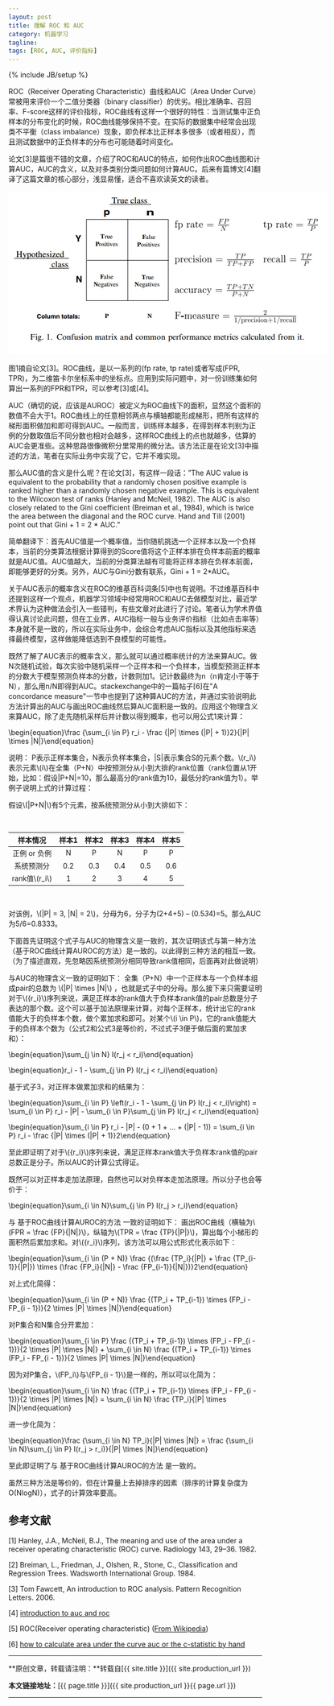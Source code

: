 ```yaml
---
layout: post
title: 理解 ROC 和 AUC
category: 机器学习
tagline: 
tags: [ROC, AUC, 评价指标]
---
```

{% include JB/setup %}

ROC（Receiver Operating Characteristic）曲线和AUC（Area Under Curve）常被用来评价一个二值分类器（binary classifier）的优劣。相比准确率、召回率、F-score这样的评价指标，ROC曲线有这样一个很好的特性：当测试集中正负样本的分布变化的时候，ROC曲线能够保持不变。在实际的数据集中经常会出现类不平衡（class imbalance）现象，即负样本比正样本多很多（或者相反），而且测试数据中的正负样本的分布也可能随着时间变化。

论文[3]是篇很不错的文章，介绍了ROC和AUC的特点，如何作出ROC曲线图和计算AUC，AUC的含义，以及对多类别分类问题如何计算AUC。后来有篇博文[4]翻译了这篇文章的核心部分，浅显易懂，适合不喜欢读英文的读者。

<div align="center">
  <img src="/images/2015-11-20-understanding-ROC-and-AUC-figure1.jpg" style="max-width:634px; text-align:center" alt=""/>
</div>

图1摘自论文[3]。ROC曲线，是以一系列的(fp rate, tp rate)或者写成(FPR, TPR)，为二维笛卡尔坐标系中的坐标点。应用到实际问题中，对一份训练集如何算出一系列的FPR和TPR，可以参考[3]或[4]。

AUC（确切的说，应该是AUROC）被定义为ROC曲线下的面积，显然这个面积的数值不会大于1。ROC曲线上的任意相邻两点与横轴都能形成梯形，把所有这样的梯形面积做加和即可得到AUC。一般而言，训练样本越多，在得到样本判别为正例的分数取值后不同分数也相对会越多，这样ROC曲线上的点也就越多，估算的AUC会更准些。这种思路很像微积分里常用的微分法。该方法正是在论文[3]中描述的方法，笔者在实际业务中实现了它，它并不难实现。

那么AUC值的含义是什么呢？在论文[3]，有这样一段话：”The AUC value is equivalent to the probability that a randomly chosen positive example is ranked higher than a randomly chosen negative example. This is equivalent to the Wilcoxon test of ranks (Hanley and McNeil, 1982). The AUC is also closely related to the Gini coefficient (Breiman et al., 1984), which is twice the area between the diagonal and the ROC curve. Hand and Till (2001) point out that Gini + 1 = 2 * AUC.”

简单翻译下：首先AUC值是一个概率值，当你随机挑选一个正样本以及一个负样本，当前的分类算法根据计算得到的Score值将这个正样本排在负样本前面的概率就是AUC值。AUC值越大，当前的分类算法越有可能将正样本排在负样本前面，即能够更好的分类。另外，AUC与Gini分数有联系，Gini + 1 = 2*AUC。

关于AUC表示的概率含义在ROC的维基百科词条[5]中也有说明。不过维基百科中还提到这样一个观点，机器学习领域中经常用ROC和AUC去做模型对比，最近学术界认为这种做法会引入一些错判，有些文章对此进行了讨论。笔者认为学术界值得认真讨论此问题，但在工业界，AUC指标一般与业务评价指标（比如点击率等）本身就不是一致的，所以在实际业务中，会综合考虑AUC指标以及其他指标来选择最终模型，这样做能降低选到不良模型的可能性。

既然了解了AUC表示的概率含义，那么就可以通过概率统计的方法来算AUC。做N次随机试验，每次实验中随机采样一个正样本和一个负样本，当模型预测正样本的分数大于模型预测负样本的分数，计数则加1。记计数最终为n（n肯定小于等于N），那么用n/N即得到AUC。stackexchange中的一篇帖子[6]在"A concordance measure"一节中也提到了这种算AUC的方法，并通过实验说明此方法计算出的AUC与画出ROC曲线然后算AUC面积是一致的。应用这个物理含义来算AUC，除了走先随机采样后并计数以得到概率，也可以用公式1来计算：

\begin{equation}\frac {\sum_{i \in P} r_i - \frac {\|P\| \times (\|P\| + 1)}2}{\|P\| \times \|N\|}\end{equation}

说明：
P表示正样本集合，N表示负样本集合，|S|表示集合S的元素个数。\\(r_i\\)表示元素\\(i\\)在全集（P+N）中按预测分从小到大排的rank位置（rank位置从1开始，比如：假设|P+N|=10，那么最高分的rank值为10，最低分的rank值为1）。举例子说明上式的计算过程：

假设\\(\|P+N\|\\)有5个元素，按系统预测分从小到大排如下：

<br/>

|     样本情况    | 样本1 | 样本2 | 样本3 | 样本4 | 样本5 |
| :-------------: |:-----:|:-----:|:-----:|:-----:|:-----:|
|  正例 or 负例   |   N   |   P   |   N   |   P   |   P   |
|   系统预测分    |  0.2  |  0.3  |  0.4  |  0.5  |  0.6  |
| rank值\\(r_i\\) |   1   |   2   |   3   |   4   |   5   |

<br/>

对该例，\\(\|P\| = 3, \|N\| = 2\\)，分母为6，分子为(2+4+5) – (0.5*3*4)=5。那么AUC为5/6=0.8333。

下面首先证明这个式子与AUC的物理含义是一致的，其次证明该式与第一种方法（基于ROC曲线计算AUROC的方法）是一致的。以此得到三种方法的相互一致。（为了描述直观，先忽略因系统预测分相同导致rank值相同，后面再对此做说明）

与AUC的物理含义一致的证明如下：
全集（P+N）中一个正样本与一个负样本组成pair的总数为 \\(|P| \times |N|\\) ，也就是式子中的分母。那么接下来只需要证明对于\\(\{r_i\}\\)序列来说，满足正样本的rank值大于负样本rank值的pair总数是分子表达的那个数。这个可以基于加法原理来计算，对每个正样本，统计出它的rank值能大于的负样本个数，做个累加求和即可。对某个\\(i \in P\\)，它的rank值能大于的负样本个数为（公式2和公式3是等价的，不过式子3便于做后面的累加求和）：

\begin{equation}\sum_{j \in N} I(r_j < r_i)\end{equation}

\begin{equation}r_i - 1 - \sum_{j \in P} I(r_j < r_i)\end{equation}

基于式子3，对正样本做累加求和的结果为：

\begin{equation}\sum_{i \in P} \left(r_i - 1 - \sum_{j \in P} I(r_j < r_i)\right) = \sum_{i \in P} r_i - \|P\| - \sum_{i \in P}\sum_{j \in P} I(r_j < r_i)\end{equation}

\begin{equation}\sum_{i \in P} r_i - \|P\| - (0 + 1 + ... + (\|P\| - 1)) = \sum_{i \in P} r_i - \frac {\|P\| \times (\|P\| + 1)}2\end{equation}

至此即证明了对于\\(\{r_i\}\\)序列来说，满足正样本rank值大于负样本rank值的pair总数正是分子。所以AUC的计算公式得证。

既然可以对正样本走加法原理，自然也可以对负样本走加法原理。所以分子也会等价于：

\begin{equation}\sum_{i \in N}\sum_{j \in P} I(r_j > r_i)\end{equation}

与 基于ROC曲线计算AUROC的方法 一致的证明如下：
画出ROC曲线（横轴为\\(FPR = \frac {FP}{\|N\|}\\)，纵轴为\\(TPR = \frac {TP}{\|P\|}\\)，算出每个小梯形的面积然后累加求和。对\\(\{r_i\}\\)序列，该方法可以用公式形式化表示如下：

\begin{equation}\sum_{i \in (P + N)} \frac {(\frac {TP_i}{\|P\|} + \frac {TP_{i-1}}{\|P\|}) \times (\frac {FP_i}{\|N\|} - \frac {FP_{i-1}}{\|N\|})}2\end{equation}

对上式化简得：

\begin{equation}\sum_{i \in (P + N)} \frac {(TP_i + TP_{i-1}) \times (FP_i - FP_{i - 1})}{2 \times \|P\| \times \|N\|}\end{equation}

对P集合和N集合分开累加：

\begin{equation}\sum_{i \in P} \frac {(TP_i + TP_{i-1}) \times (FP_i - FP_{i - 1})}{2 \times \|P\| \times \|N\|} + \sum_{i \in N} \frac {(TP_i + TP_{i-1}) \times (FP_i - FP_{i - 1})}{2 \times \|P\| \times \|N\|}\end{equation}

因为对P集合，\\(FP_i\\)与\\(FP_{i - 1}\\)是一样的，所以可以化简为：

\begin{equation}\sum_{i \in N} \frac {(TP_i + TP_{i-1}) \times (FP_i - FP_{i - 1})}{2 \times \|P\| \times \|N\|} = \sum_{i \in N} \frac {TP_i}{\|P\| \times \|N\|}\end{equation}

进一步化简为：

\begin{equation}\frac {\sum_{i \in N} TP_i}{\|P\| \times \|N\|} = \frac {\sum_{i \in N}\sum_{j \in P} I(r_j > r_i)}{\|P\| \times \|N\|}\end{equation}


至此即证明了与 基于ROC曲线计算AUROC的方法 是一致的。

虽然三种方法是等价的，但在计算量上去掉排序的因素（排序的计算复杂度为O(NlogN)），式子的计算效率要高。


## 参考文献

[1] Hanley, J.A., McNeil, B.J., The meaning and use of the area under a receiver operating characteristic (ROC) curve. Radiology 143, 29–36. 1982.

[2] Breiman, L., Friedman, J., Olshen, R., Stone, C., Classification and Regression Trees. Wadsworth International Group. 1984.

[3] Tom Fawcett, An introduction to ROC analysis. Pattern Recognition Letters. 2006.

[4] [introduction to auc and roc](http://alexkong.net/2013/06/introduction-to-auc-and-roc/)

[5] ROC(Receiver operating characteristic) ([From Wikipedia](https://en.wikipedia.org/wiki/Receiver_operating_characteristic))

[6] [how to calculate area under the curve auc or the c-statistic by hand](http://stats.stackexchange.com/questions/145566/how-to-calculate-area-under-the-curve-auc-or-the-c-statistic-by-hand)

* * *

**原创文章，转载请注明：**转载自[{{ site.title }}]({{ site.production_url }})

**本文链接地址：**[{{ page.title }}]({{ site.production_url }}{{ page.url }})

* * *
